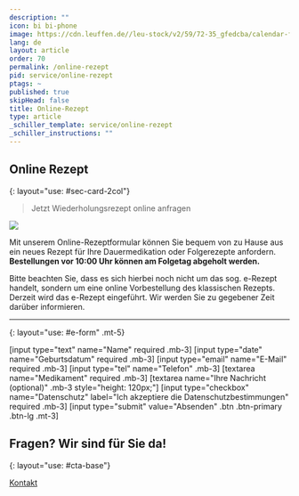 ```yaml
---
description: ""
icon: bi bi-phone
image: https://cdn.leuffen.de//leu-stock/v2/59/72-35_gfedcba/calendar-flat-lay-dates-and-schedules-2022-11-08-05-25-21-utc.webp
lang: de
layout: article
order: 70
permalink: /online-rezept
pid: service/online-rezept
ptags: ~
published: true
skipHead: false
title: Online-Rezept
type: article
_schiller_template: service/online-rezept
_schiller_instructions: ""
---
```

## Online Rezept
{: layout="use: #sec-card-2col"}

> Jetzt Wiederholungsrezept online anfragen


![](https://cdn.leuffen.de//leu-stock/v2/96/c_gfedcba/AdobeStock_249986710.webp)


Mit unserem Online-Rezeptformular können Sie bequem von zu Hause aus ein neues Rezept für Ihre Dauermedikation oder Folgerezepte anfordern.
 **Bestellungen vor 10:00 Uhr können am Folgetag abgeholt werden.**

Bitte beachten Sie, dass es sich hierbei noch nicht um das sog. e-Rezept handelt, sondern um eine online Vorbestellung des klassischen Rezepts. Derzeit wird das e-Rezept eingeführt. Wir werden Sie zu gegebener Zeit darüber informieren.





---
{: layout="use: #e-form" .mt-5}

[input type="text"  name="Name" required .mb-3]
[input type="date" name="Geburtsdatum" required .mb-3]
[input type="email" name="E-Mail" required .mb-3]
[input type="tel" name="Telefon" .mb-3]
[textarea name="Medikament" required .mb-3]
[textarea name="Ihre Nachricht (optional)" .mb-3 style="height: 120px;"]
[input type="checkbox" name="Datenschutz" label="Ich akzeptiere die Datenschutzbestimmungen" required .mb-3]
[input type="submit" value="Absenden" .btn .btn-primary .btn-lg .mt-3]



## Fragen? Wir sind für Sie da!
{: layout="use: #cta-base"}

[Kontakt](/kontakt)
